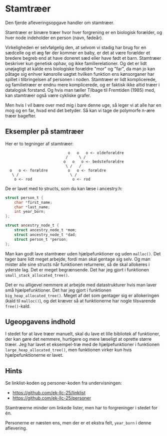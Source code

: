 # Stamtræer

Den fjerde afleveringsopgave handler om stamtræer.

Stamtræer er binære træer hvor hver forgrening er en biologisk forælder, og hver node indeholder en person (navn, fødeår).

Virkeligheden er selvfølgelig den, at selvom vi stadig har brug for en sædcelle og et æg før der kommer en baby, er det
at være forælder et bredere begreb end at have doneret sæd eller have født et barn. Stamtræer beskriver kun genetisk
ophav, og ikke familierelationer. Og det er lidt unøjagtigt at kalde ens biologiske forældre "mor" og "far", da man jo
kan påtage sig enhver kønsrolle uagtet hvilken funktion ens kønsorganer har spillet i tilbringelsen af personen i noden.
Stamtræer er lidt komplicerede, og familietræer er endnu mere komplicerede, og er faktisk ikke altid træer i datalogisk
forstand. Og hvis man tæller Tilbage til Fremtiden (1985) med, kan stamtræer også være cykliske grafer.

Men hvis I vil bære over med mig i bare denne uge, så leger vi at alle har en mog og en far, hvad end det betyder.
Så kan vi tage de polymorfe n-ære træer bagefter.

## Eksempler på stamtræer

Her er to tegninger af stamtræer:

```
                            o   o   o <- oldeforældre
                           /     \ /
                          o   o   o <- bedsteforældre
                           \ /   /
  o   o <- forældre         o   o <- forældre
   \ /                       \ /
    o <- rod                  o <- rod
```

De er lavet med to structs, som du kan læse i ancestry.h:

```c
struct person_t {
    char *first_name;
    char *last_name;
    int year_born;
};

struct ancestry_node_t {
    struct ancestry_node_t *mom;
    struct ancestry_node_t *dad;
    struct person_t *person;
};
```

Man kan godt lave stamtræer uden hjælpefunktioner og uden `malloc()`. Det tager bare lidt meget arbejde, fordi man skal
gentage sig selv. Og man mister alle sine structs når funktionen returnerer, så de skal allokeres i yderste lag. Det er
meget begrænsende. Det har jeg gjort i funktionen `small_stack_allocated_tree()`.

Det er nu alligevel nemmere at arbejde med datastrukturer hvis man laver små hjælpefunktioner. Det har jeg gjort i
funktionen `big_heap_allocated_tree()`. Meget af det som gentager sig er allokeringen (kald til `malloc()`), og det
kræver så at funktionerne har nogle tilsvarende `free()`-kald.

## Ugeopgavens indhold

I stedet for at lave træer manuelt, skal du lave et lille bibliotek af funktioner, der kan gøre det nemmere, hurtigere
og mere læseligt at oprette større træer. Jeg har lavet et eksempel-træ med de hjælpefunktioner i funktionen
`large_heap_allocated_tree()`, men funktionen virker kun hvis hjælpefunktionerne er lavet.

## Hints

Se linklist-koden og personer-koden fra undervisningen:
- https://github.com/ek-llc-25/linklist
- https://github.com/ek-llc-25/personer

Stamtræerne minder om linkede lister, men har to forgreninger i stedet for én.

Personerne er næsten ens, men der er et ekstra felt, `year_born` i denne aflevering.